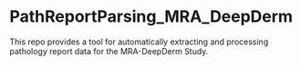 # PathReportParsing_MRA_DeepDerm
This repo provides a tool for automatically extracting and processing pathology report data for the MRA-DeepDerm Study.
